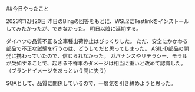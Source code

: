 ##今日やったこと

2023年12月20日
昨日のBingの回答をもとに、WSL2にTestlinkをインストールしてみたかったが、できなかった。
明日以降に延期する。

ダイハツの品質不正＆全車種出荷停止はびっくりした。
ただ、安全にかかわる部品で不正な試験を行うのは、どうしてだと思ってしまった。
ASIL-D部品の開発に携わっていたので、信じられなかった。
ガバナンスやリテラシー、モラルが欠如することで、起きる不祥事のダメージは相当に重いと改めて認識した。
（ブランドイメージをあっという間に失う）

SQAとして、品質に関係しているので、一層気を引き締めようと思った。